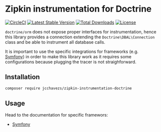 # Zipkin instrumentation for Doctrine

[![CircleCI](https://circleci.com/gh/jcchavezs/zipkin-instrumentation-doctrine/tree/master.svg?style=svg)](https://circleci.com/gh/jcchavezs/zipkin-instrumentation-doctrine/tree/master)
[![Latest Stable Version](https://poser.pugx.org/jcchavezs/zipkin-instrumentation-doctrine/v/stable)](https://packagist.org/packages/jcchavezs/zipkin-instrumentation-doctrine)
[![Total Downloads](https://poser.pugx.org/jcchavezs/zipkin-instrumentation-doctrine/downloads)](https://packagist.org/packages/jcchavezs/zipkin-instrumentation-doctrine)
[![License](https://poser.pugx.org/jcchavezs/zipkin-instrumentation-doctrine/license)](https://packagist.org/packages/jcchavezs/zipkin-instrumentation-doctrine)

`doctrine/orm` does not expose proper interfaces for instrumentation, hence this library provides a connection extending the `Doctrine\DBAL\Connection` class and
be able to instrument all database calls.

It is important to use the specific integrations for frameworks (e.g. [Symfony](./integrations/Symfony/README.md)) in order to make this library work as it requires some configurations because plugging the
tracer is not straighforward.

## Installation

```bash
composer require jcchavezs/zipkin-instrumentation-doctrine
```

## Usage

Head to the documentation for specific framewors:

- [Symfony](integrations/Symfony/README.md)
